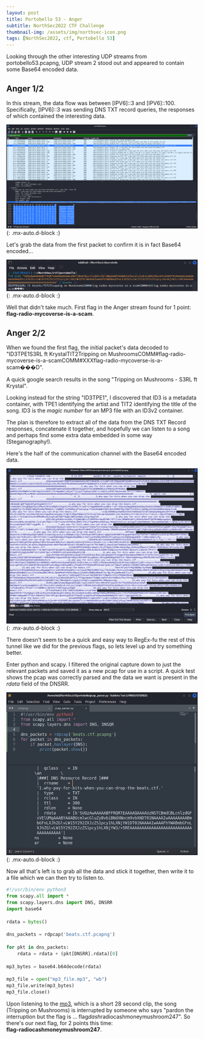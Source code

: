 ```yaml
---
layout: post
title: Portobello 53 - Anger
subtitle: NorthSec2022 CTF Challenge
thumbnail-img: /assets/img/northsec-icon.png
tags: [NorthSec2022, ctf, Portobello 53]
---
```


Looking through the other interesting UDP streams from portobello53.pcapng, UDP stream 2 stood out and appeared to contain some Base64 encoded data. 

## Anger 1/2

In this stream, the data flow was between \[IPV6\]::3 and \[IPV6\]::100. Specifically, \[IPV6\]::3 was sending DNS TXT record queries, the responses of which contained the interesting data.

![DNS stream 2](/assets/img/anger/anger1_1.png){: .mx-auto.d-block :}

Let's grab the data from the first packet to confirm it is in fact Base64 encoded...

![decoded Base64](/assets/img/anger/anger1_2.png){: .mx-auto.d-block :}

Well that didn't take much. First flag in the Anger stream found for 1 point:  
**flag-radio-mycoverse-is-a-scam**.

## Anger 2/2

When we found the first flag, the initial packet's data decoded to "ID3TPE1S3RL ft KrystalTIT2Tripping on MushroomsCOMM#flag-radio-mycoverse-is-a-scamCOMM#XXXflag-radio-mycoverse-is-a-scam���D".

A quick google search results in the song "Tripping on Mushrooms - S3RL ft Krystal". 

Looking instead for the string "ID3TPE1", I discovered that ID3 is a metadata container, with TPE1 identifying the artist and TIT2 identifying the title of the song. ID3 is the *magic number* for an MP3 file with an ID3v2 container. 

The plan is therefore to extract all of the data from the DNS TXT Record responses, concatenate it together, and hopefully we can listen to a song and perhaps find some extra data embedded in some way (Steganography!).

Here's the half of the communication channel with the Base64 encoded data. 

![DNS stream 2, base64 encoded data](/assets/img/anger/anger2_1.png){: .mx-auto.d-block :}

There doesn't seem to be a quick and easy way to RegEx-fu the rest of this tunnel like we did for the previous flags, so lets level up and try something better.

Enter python and scapy. I filtered the original capture down to just the relevant packets and saved it as a new pcap for use in a script. A quick test shows the pcap was correctly parsed and the data we want is present in the *rdata* field of the DNSRR.

![Python and Scapy test](/assets/img/anger/anger2_2.png){: .mx-auto.d-block :}

Now all that's left is to grab all the data and stick it together, then write it to a file which we can then try to listen to.

```python
#!/usr/bin/env python3
from scapy.all import *
from scapy.layers.dns import DNS, DNSRR
import base64

rdata = bytes()

dns_packets = rdpcap('beats.ctf.pcapng')

for pkt in dns_packets:
    rdata = rdata + (pkt[DNSRR].rdata)[0]

mp3_bytes = base64.b64decode(rdata)

mp3_file = open("mp3_file.mp3", "wb")
mp3_file.write(mp3_bytes)
mp3_file.close()
```

Upon listening to the [mp3](/assets/files/mp3_file.mp3), which is a short 28 second clip, the song (Tripping on Mushrooms) is interrupted by someone who says "pardon the interruption but the flag is ... flag*dash*radiocashmoneymushroom247". So there's our next flag, for 2 points this time:  
**flag-radiocashmoneymushroom247**.
